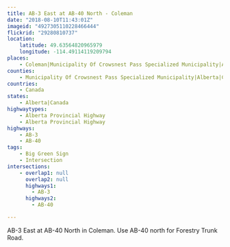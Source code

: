 ```yaml
---
title: AB-3 East at AB-40 North - Coleman
date: "2018-08-10T11:43:01Z"
imageid: "4927305110228466444"
flickrid: "29280810737"
location:
    latitude: 49.63564820965979
    longitude: -114.49114119209794
places:
    - Coleman|Municipality Of Crowsnest Pass Specialized Municipality|Alberta|Canada
counties:
    - Municipality Of Crowsnest Pass Specialized Municipality|Alberta|Canada
countries:
    - Canada
states:
    - Alberta|Canada
highwaytypes:
    - Alberta Provincial Highway
    - Alberta Provincial Highway
highways:
    - AB-3
    - AB-40
tags:
    - Big Green Sign
    - Intersection
intersections:
    - overlap1: null
      overlap2: null
      highways1:
        - AB-3
      highways2:
        - AB-40

---
```

AB-3 East at AB-40 North in Coleman.  Use AB-40 north for Forestry Trunk Road.